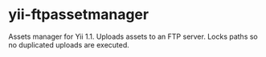 # yii-ftpassetmanager
Assets manager for Yii 1.1. Uploads assets to an FTP server. Locks paths so no duplicated uploads are executed.
